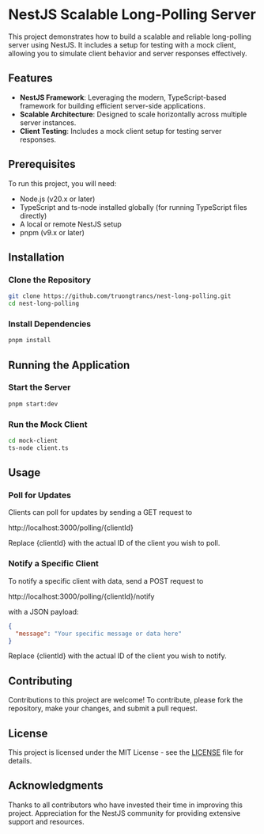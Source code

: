 # NestJS Scalable Long-Polling Server

This project demonstrates how to build a scalable and reliable long-polling server using NestJS. It includes a setup for testing with a mock client, allowing you to simulate client behavior and server responses effectively.

## Features

- **NestJS Framework**: Leveraging the modern, TypeScript-based framework for building efficient server-side applications.
- **Scalable Architecture**: Designed to scale horizontally across multiple server instances.
- **Client Testing**: Includes a mock client setup for testing server responses.

## Prerequisites

To run this project, you will need:

- Node.js (v20.x or later)
- TypeScript and ts-node installed globally (for running TypeScript files directly)
- A local or remote NestJS setup
- pnpm (v9.x or later)

## Installation

### Clone the Repository

```bash
git clone https://github.com/truongtrancs/nest-long-polling.git
cd nest-long-polling
```

### Install Dependencies

```bash
pnpm install
```

## Running the Application

### Start the Server

```bash
pnpm start:dev
```

### Run the Mock Client

```bash
cd mock-client
ts-node client.ts
```

## Usage

### Poll for Updates

Clients can poll for updates by sending a GET request to

http://localhost:3000/polling/{clientId}

Replace {clientId} with the actual ID of the client you wish to poll.

### Notify a Specific Client

To notify a specific client with data, send a POST request to

http://localhost:3000/polling/{clientId}/notify

with a JSON payload:

```json
{
  "message": "Your specific message or data here"
}
```

Replace {clientId} with the actual ID of the client you wish to notify.

## Contributing

Contributions to this project are welcome! To contribute, please fork the repository, make your changes, and submit a pull request.

## License

This project is licensed under the MIT License - see the [LICENSE](./LICENSE) file for details.

## Acknowledgments

Thanks to all contributors who have invested their time in improving this project.
Appreciation for the NestJS community for providing extensive support and resources.
